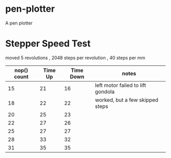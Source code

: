 # pen-plotter

A pen plotter

# Stepper Speed Test

moved 5 revolutions , 2048 steps per revolution , 40 steps per mm

| nop() count | Time Up | Time Down | notes                             |
| ----------- | ------- | --------- | --------------------------------- |
| 15          | 21      | 16        | left motor failed to lift gondola |
| 18          | 22      | 22        | worked, but a few skipped steps   |
| 20          | 25      | 23        |
| 22          | 27      | 26        |
| 25          | 27      | 27        |
| 28          | 33      | 32        |
| 31          | 35      | 35        |
